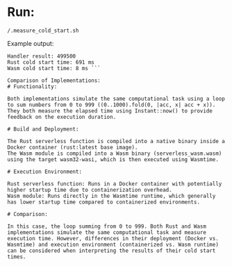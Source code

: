 # Run:
``` /.measure_cold_start.sh ```

Example output: 
``` Time elapsed in expensive_function() is: 49ns
Handler result: 499500
Rust cold start time: 691 ms
Wasm cold start time: 8 ms ```

Comparison of Implementations:
# Functionality:

Both implementations simulate the same computational task using a loop to sum numbers from 0 to 999 ((0..1000).fold(0, |acc, x| acc + x)).
They both measure the elapsed time using Instant::now() to provide feedback on the execution duration.

# Build and Deployment:

The Rust serverless function is compiled into a native binary inside a Docker container (rust:latest base image).
The Wasm module is compiled into a Wasm binary (serverless_wasm.wasm) using the target wasm32-wasi, which is then executed using Wasmtime.

# Execution Environment:

Rust serverless function: Runs in a Docker container with potentially higher startup time due to containerization overhead.
Wasm module: Runs directly in the Wasmtime runtime, which generally has lower startup time compared to containerized environments.

# Comparison:

In this case, the loop summing from 0 to 999. Both Rust and Wasm implementations simulate the same computational task and measure execution time. However, differences in their deployment (Docker vs. Wasmtime) and execution environment (containerized vs. Wasm runtime) can be considered when interpreting the results of their cold start times.


